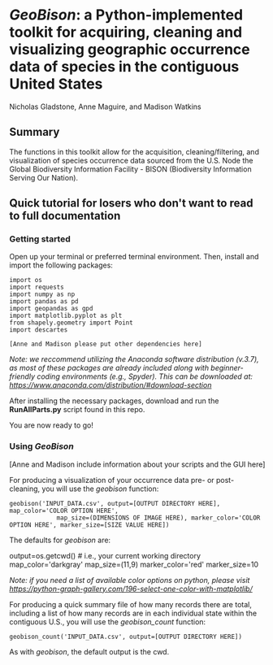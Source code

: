 # *GeoBison*: a Python-implemented toolkit for acquiring, cleaning and visualizing geographic occurrence data of species in the contiguous United States

Nicholas Gladstone, Anne Maguire, and Madison Watkins

## Summary

The functions in this toolkit allow for the acquisition, cleaning/filtering, and visualization of species occurrence data sourced from the U.S. Node the Global Biodiversity Information Facility - BISON (Biodiversity Information Serving Our Nation).

## Quick tutorial for losers who don't want to read to full documentation

### Getting started

Open up your terminal or preferred terminal environment. Then, install and import the following packages:

```
import os
import requests
import numpy as np
import pandas as pd
import geopandas as gpd
import matplotlib.pyplot as plt
from shapely.geometry import Point
import descartes

[Anne and Madison please put other dependencies here]

```
*Note: we reccommend utilizing the Anaconda software distribution (v.3.7), as most of these packages are already included along with beginner-friendly coding environments (e.g., Spyder). This can be downloaded at: https://www.anaconda.com/distribution/#download-section*


After installing the necessary packages, download and run the **RunAllParts.py** script found in this repo.

You are now ready to go!

### Using *GeoBison*

[Anne and Madison include information about your scripts and the GUI here]




For producing a visualization of your occurrence data pre- or post- cleaning, you will use the *geobison* function:

```
geobison('INPUT_DATA.csv', output=[OUTPUT DIRECTORY HERE], map_color='COLOR OPTION HERE',
             map_size=(DIMENSIONS OF IMAGE HERE), marker_color='COLOR OPTION HERE', marker_size=[SIZE VALUE HERE])
```

The defaults for *geobison* are:

output=os.getcwd()  # i.e., your current working directory
map_color='darkgray'
map_size=(11,9)
marker_color='red'
marker_size=10

*Note: if you need a list of available color options on python, please visit https://python-graph-gallery.com/196-select-one-color-with-matplotlib/*


For producing a quick summary file of how many records there are total, including a list of how many records are in each individual state within the contiguous U.S., you will use the *geobison_count* function:

```
geobison_count('INPUT_DATA.csv', output=[OUTPUT DIRECTORY HERE])
```

As with *geobison*, the default output is the cwd.



